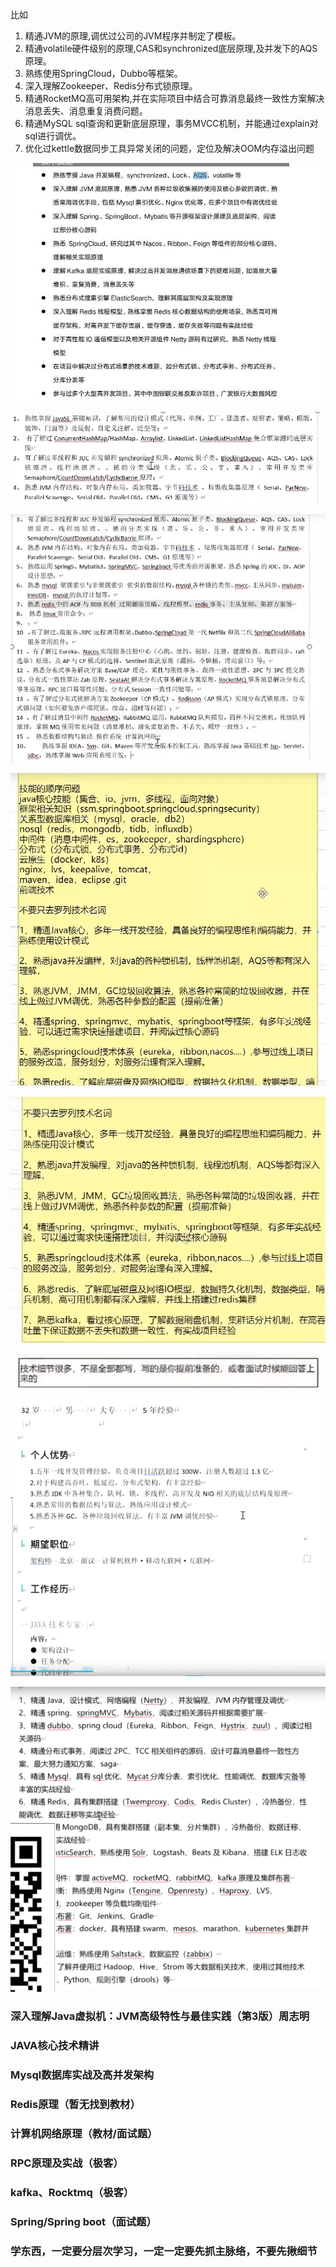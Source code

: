 比如

1. 精通JVM的原理,调优过公司的JVM程序并制定了模板。
2. 精通volatile硬件级别的原理,CAS和synchronized底层原理,及并发下的AQS原理。
3. 熟练使用SpringCloud，Dubbo等框架。
4. 深入理解Zookeeper、Redis分布式锁原理。
5. 精通RocketMQ高可用架构,并在实际项目中结合可靠消息最终一致性方案解决消息丢失、消息重复消费问题。 
6. 精通MySQL sql查询和更新底层原理，事务MVCC机制，并能通过explain对sql进行调优。
7. 优化过kettle数据同步工具异常关闭的问题，定位及解决OOM内存溢出问题



![image-20220316174806603](images/image-20220316174806603.png)

![image-20220312225340542](images/image-20220312225340542.png)

![image-20220312225326705](images/image-20220312225326705.png)

![image-20220312225717857](images/image-20220312225717857.png)

![image-20220312230011873](images/image-20220312230011873.png)

![image-20220312230046270](images/image-20220312230046270.png)

![image-20220313155203415](images/image-20220313155203415.png)

![image-20220313155106938](images/image-20220313155106938.png)





### 深入理解Java虚拟机：JVM高级特性与最佳实践（第3版）周志明

### JAVA核心技术精讲

### Mysql数据库实战及高并发架构

### Redis原理（暂无找到教材）

### 计算机网络原理（教材/面试题）

### RPC原理及实战（极客）

### kafka、Rocktmq（极客）

### Spring/Spring boot（面试题）



### 学东西，一定要分层次学习，一定一定要先抓主脉络，不要先揪细节